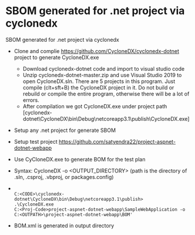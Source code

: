 # SBOM generated for .net project via cyclonedx 
SBOM generated for .net project via cyclonedx

- Clone and complie https://github.com/CycloneDX/cyclonedx-dotnet project to generate CycloneDX.exe
  - Download cyclonedx-dotnet code and import to visual studio code
  - Unzip cyclonedx-dotnet-master.zip and use Visual Studio 2019 to open CycloneDX.sln. There are 5 projects in this program. Just compile (clt+sft+B) the CycloneDX project in it.     Do not build or rebuild or compile the entire program, otherwise there will be a lot of errors.
  - After compilation we got CycloneDX.exe   under project path [cyclonedx-dotnet\CycloneDX\bin\Debug\netcoreapp3.1\publish\CycloneDX.exe]
 
 -  Setup any .net project for generate SBOM
  - Setup test project https://github.com/satyendra22/project-aspnet-dotnet-webapp
  
 -  Use CyCloneDX.exe to generate BOM for the test plan
  - Syntax: CycloneDX <path> -o <OUTPUT_DIRECTORY>  (path is the directory of .sln, .csproj, .vbproj, or packages.config)
  - <code> C:\<CODE>\cyclonedx-dotnet\CycloneDX\bin\Debug\netcoreapp3.1\publish> .\CycloneDX.exe C:\<Proj-Code>project-aspnet-dotnet-webapp\SampleWebApplication -o C:\<OUTPATH>\project-aspnet-dotnet-webapp\BOM' </code>
  - BOM.xml is generated in output directory
